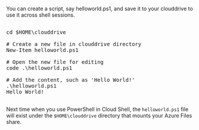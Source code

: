 You can create a script, say helloworld.ps1, and save it to your clouddrive to use it across shell sessions.

<pre class="file" data-target="clipboard">

cd $HOME\clouddrive

# Create a new file in clouddrive directory
New-Item helloworld.ps1

# Open the new file for editing
code .\helloworld.ps1

# Add the content, such as 'Hello World!'
.\helloworld.ps1
Hello World!

</pre>

Next time when you use PowerShell in Cloud Shell, the `helloworld.ps1` file will exist under the `$HOME\clouddrive` directory that mounts your Azure Files share.